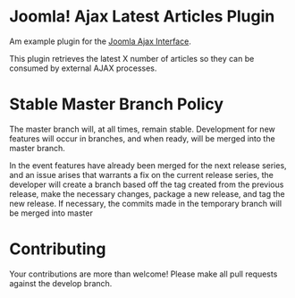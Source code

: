 Joomla! Ajax Latest Articles Plugin
===================
Am example plugin for the [Joomla Ajax Interface](https://github.com/betweenbrain-llc/Joomla-Ajax-Interface).

This plugin retrieves the latest X number of articles so they can be consumed by external AJAX processes.

Stable Master Branch Policy
====================
The master branch will, at all times, remain stable. Development for new features will occur in branches, and when ready, will be merged into the master branch.

In the event features have already been merged for the next release series, and an issue arises that warrants a fix on the current release series, the developer will create a branch based off the tag created from the previous release, make the necessary changes, package a new release, and tag the new release. If necessary, the commits made in the temporary branch will be merged into master

Contributing
====================
Your contributions are more than welcome! Please make all pull requests against the develop branch.